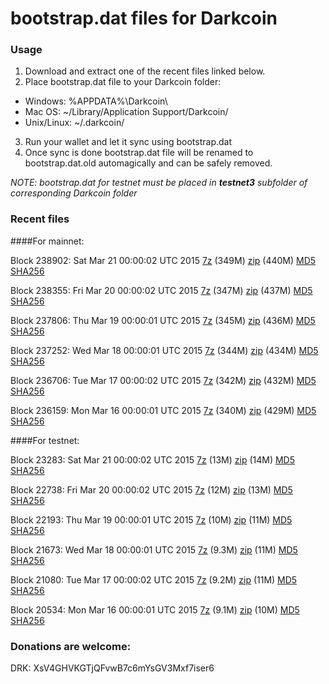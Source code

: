 # bootstrap.dat files for Darkcoin

### Usage

1. Download and extract one of the recent files linked below.
2. Place bootstrap.dat file to your Darkcoin folder:
 - Windows: %APPDATA%\Darkcoin\
 - Mac OS: ~/Library/Application Support/Darkcoin/
 - Unix/Linux: ~/.darkcoin/
3. Run your wallet and let it sync using bootstrap.dat
4. Once sync is done bootstrap.dat file will be renamed to bootstrap.dat.old automagically and can be safely removed.

_NOTE: bootstrap.dat for testnet must be placed in **testnet3** subfolder of corresponding Darkcoin folder_

### Recent files

####For mainnet:

Block 238902: Sat Mar 21 00:00:02 UTC 2015 [7z](https://transfer.sh/FVdo0/bootstrap.dat.20150321.7z) (349M) [zip](https://transfer.sh/Y3m0c/bootstrap.dat.20150321.zip) (440M) [MD5](https://transfer.sh/QcO5g/md5.txt) [SHA256](https://transfer.sh/9we71/sha256.txt)

Block 238355: Fri Mar 20 00:00:02 UTC 2015 [7z](https://transfer.sh/U0R1J/bootstrap.dat.20150320.7z) (347M) [zip](https://transfer.sh/9JNg4/bootstrap.dat.20150320.zip) (437M) [MD5](https://transfer.sh/HbI7b/md5.txt) [SHA256](https://transfer.sh/Q54hD/sha256.txt)

Block 237806: Thu Mar 19 00:00:01 UTC 2015 [7z](https://transfer.sh/dblb2/bootstrap.dat.20150319.7z) (345M) [zip](https://transfer.sh/3hR6K/bootstrap.dat.20150319.zip) (436M) [MD5](https://transfer.sh/15IyBA/md5.txt) [SHA256](https://transfer.sh/1fauwe/sha256.txt)

Block 237252: Wed Mar 18 00:00:01 UTC 2015 [7z](https://transfer.sh/GqRgl/bootstrap.dat.20150318.7z) (344M) [zip](https://transfer.sh/ddSdY/bootstrap.dat.20150318.zip) (434M) [MD5](https://transfer.sh/sX1Rd/md5.txt) [SHA256](https://transfer.sh/ReIN3/sha256.txt)

Block 236706: Tue Mar 17 00:00:02 UTC 2015 [7z](https://transfer.sh/15s0EV/bootstrap.dat.20150317.7z) (342M) [zip](https://transfer.sh/16w7d7/bootstrap.dat.20150317.zip) (432M) [MD5](https://transfer.sh/18XUHk/md5.txt) [SHA256](https://transfer.sh/1fgwSV/sha256.txt)

Block 236159: Mon Mar 16 00:00:01 UTC 2015 [7z](https://transfer.sh/qqvDN/bootstrap.dat.20150316.7z) (340M) [zip](https://transfer.sh/UjaAQ/bootstrap.dat.20150316.zip) (429M) [MD5](https://transfer.sh/19HvyU/md5.txt) [SHA256](https://transfer.sh/3YXxa/sha256.txt)

####For testnet:

Block 23283: Sat Mar 21 00:00:02 UTC 2015 [7z](https://transfer.sh/EUpcA/bootstrap.dat.20150321.7z) (13M) [zip](https://transfer.sh/Ak5bC/bootstrap.dat.20150321.zip) (14M) [MD5](https://transfer.sh/M1XD1/md5.txt) [SHA256](https://transfer.sh/fddpu/sha256.txt)

Block 22738: Fri Mar 20 00:00:02 UTC 2015 [7z](https://transfer.sh/Krmc7/bootstrap.dat.20150320.7z) (12M) [zip](https://transfer.sh/18X2qi/bootstrap.dat.20150320.zip) (13M) [MD5](https://transfer.sh/1hFbfb/md5.txt) [SHA256](https://transfer.sh/Ss8Yc/sha256.txt)

Block 22193: Thu Mar 19 00:00:01 UTC 2015 [7z](https://transfer.sh/1ec7OO/bootstrap.dat.20150319.7z) (10M) [zip](https://transfer.sh/uqmjp/bootstrap.dat.20150319.zip) (11M) [MD5](https://transfer.sh/gziBU/md5.txt) [SHA256](https://transfer.sh/EX9zz/sha256.txt)

Block 21673: Wed Mar 18 00:00:01 UTC 2015 [7z](https://transfer.sh/fRmA0/bootstrap.dat.20150318.7z) (9.3M) [zip](https://transfer.sh/UV6BH/bootstrap.dat.20150318.zip) (11M) [MD5](https://transfer.sh/Q70IA/md5.txt) [SHA256](https://transfer.sh/4yoiM/sha256.txt)

Block 21080: Tue Mar 17 00:00:02 UTC 2015 [7z](https://transfer.sh/a9jDQ/bootstrap.dat.20150317.7z) (9.2M) [zip](https://transfer.sh/FYA5e/bootstrap.dat.20150317.zip) (11M) [MD5](https://transfer.sh/5B1Js/md5.txt) [SHA256](https://transfer.sh/29DHJ/sha256.txt)

Block 20534: Mon Mar 16 00:00:01 UTC 2015 [7z](https://transfer.sh/OMvj/bootstrap.dat.20150316.7z) (9.1M) [zip](https://transfer.sh/7lsm0/bootstrap.dat.20150316.zip) (10M) [MD5](https://transfer.sh/19JHjF/md5.txt) [SHA256](https://transfer.sh/15ShK4/sha256.txt)

### Donations are welcome:

DRK: XsV4GHVKGTjQFvwB7c6mYsGV3Mxf7iser6
